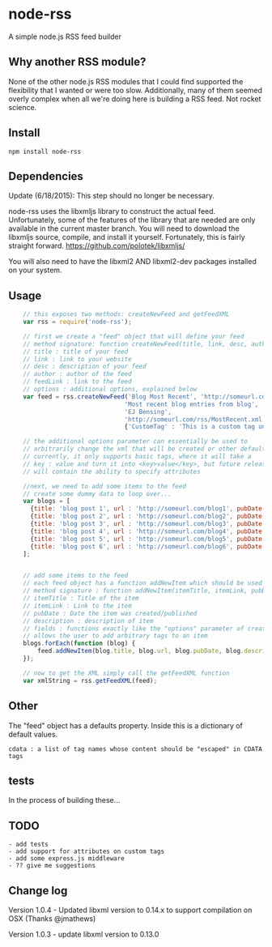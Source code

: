 # node-rss

A simple node.js RSS feed builder

## Why another RSS module?

None of the other node.js RSS modules that I could find supported the flexibility that I wanted or were too slow. Additionally, many of them seemed overly complex when all we're doing here is building a RSS feed. Not rocket science.

## Install

    npm install node-rss

## Dependencies

Update (6/18/2015): This step should no longer be necessary.

node-rss uses the libxmljs library to construct the actual feed.
Unfortunately, some of the features of the library that are needed are only available in the current master branch. You will need to download the libxmljs source, compile, and install it yourself. Fortunately, this is fairly straight forward. https://github.com/polotek/libxmljs/

You will also need to have the libxml2 AND libxml2-dev packages installed on your system.

## Usage
```javascript
    // this exposes two methods: createNewFeed and getFeedXML
    var rss = require('node-rss');

    // first we create a "feed" object that will define your feed
    // method signature: function createNewFeed(title, link, desc, author, feedLink, options)
    // title : title of your feed
    // link : link to your website
    // desc : description of your feed
    // author : author of the feed
    // feedLink : link to the feed
    // options : additional options, explained below
    var feed = rss.createNewFeed('Blog Most Recent', 'http://someurl.com/',
                                'Most recent blog entries from blog',
                                'EJ Bensing',
                                'http://someurl.com/rss/MostRecent.xml',
                                {'CustomTag' : 'This is a custom tag under the channel tag!' });

    // the additional options parameter can essentially be used to
    // arbitrarily change the xml that will be created or other defaults.
    // currently, it only supports basic tags, where it will take a
    // key : value and turn it into <key>value</key>, but future releases
    // will contain the ability to specify attributes

    //next, we need to add some items to the feed
    // create some dummy data to loop over...
    var blogs = [
      {title: 'blog post 1', url : 'http://someurl.com/blog1', pubDate : new Date(), description: 'this is a description' },
      {title: 'blog post 2', url : 'http://someurl.com/blog2', pubDate : new Date(), description: 'this is a description' },
      {title: 'blog post 3', url : 'http://someurl.com/blog3', pubDate : new Date(), description: 'this is a description' },
      {title: 'blog post 4', url : 'http://someurl.com/blog4', pubDate : new Date(), description: 'this is a description' },
      {title: 'blog post 5', url : 'http://someurl.com/blog5', pubDate : new Date(), description: 'this is a description' },
      {title: 'blog post 6', url : 'http://someurl.com/blog6', pubDate : new Date(), description: 'this is a description' },
    ];


    // add some items to the feed
    // each feed object has a function addNewItem which should be used for adding new items
    // method signature : function addNewItem(itemTitle, itemLink, pubDate, description, fields)
    // itemTitle : Title of the item
    // itemLink : Link to the item
    // pubDate : Date the item was created/published
    // description : description of item
    // fields : functions exactly like the "options" parameter of createNewFeed,
    // allows the user to add arbitrary tags to an item
    blogs.forEach(function (blog) {
        feed.addNewItem(blog.title, blog.url, blog.pubDate, blog.description, {});
    });

    // now to get the XML simply call the getFeedXML function
    var xmlString = rss.getFeedXML(feed);
```
## Other

The "feed" object has a defaults property. Inside this is a dictionary of default values.

    cdata : a list of tag names whose content should be "escaped" in CDATA tags

## tests

In the process of building these...

## TODO

    - add tests
    - add support for attributes on custom tags
    - add some express.js middleware
    - ?? give me suggestions

## Change log

Version 1.0.4
    - Updated libxml version to 0.14.x to support compilation on OSX (Thanks @jmathews)

Version 1.0.3
    - update libxml version to 0.13.0
